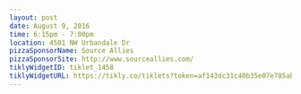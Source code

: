 ---
layout: post
date: August 9, 2016
time: 6:15pm - 7:00pm
location: 4501 NW Urbandale Dr
pizzaSponsorName: Source Allies
pizzaSponsorSite: http://www.sourceallies.com/
tiklyWidgetID: tiklet_1458
tiklyWidgetURL: https://tikly.co/tiklets?token=af143dc31c40b35e07e785ab62c9d5d1d4bc9485
---